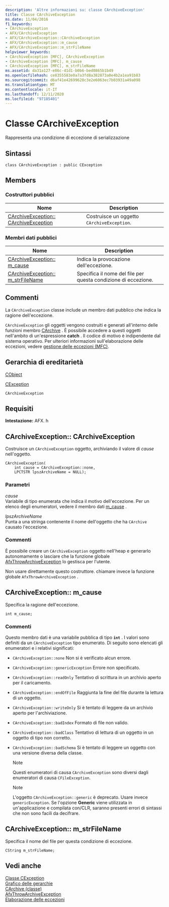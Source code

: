 ```yaml
---
description: 'Altre informazioni su: classe CArchiveException'
title: Classe CArchiveException
ms.date: 11/04/2016
f1_keywords:
- CArchiveException
- AFX/CArchiveException
- AFX/CArchiveException::CArchiveException
- AFX/CArchiveException::m_cause
- AFX/CArchiveException::m_strFileName
helpviewer_keywords:
- CArchiveException [MFC], CArchiveException
- CArchiveException [MFC], m_cause
- CArchiveException [MFC], m_strFileName
ms.assetid: da31a127-e86c-41d1-b0b6-bed0865b1b49
ms.openlocfilehash: ce8355583e0a7a3fd8a382873a0e4b2a1ea91b83
ms.sourcegitcommit: d6af41e42699628c3e2e6063ec7b03931a49a098
ms.translationtype: MT
ms.contentlocale: it-IT
ms.lasthandoff: 12/11/2020
ms.locfileid: "97185401"
---
```

# <a name="carchiveexception-class"></a>Classe CArchiveException

Rappresenta una condizione di eccezione di serializzazione

## <a name="syntax"></a>Sintassi

```
class CArchiveException : public CException
```

## <a name="members"></a>Members

### <a name="public-constructors"></a>Costruttori pubblici

|Nome|Description|
|----------|-----------------|
|[CArchiveException:: CArchiveException](#carchiveexception)|Costruisce un oggetto `CArchiveException`.|

### <a name="public-data-members"></a>Membri dati pubblici

|Nome|Description|
|----------|-----------------|
|[CArchiveException:: m_cause](#m_cause)|Indica la provocazione dell'eccezione.|
|[CArchiveException:: m_strFileName](#m_strfilename)|Specifica il nome del file per questa condizione di eccezione.|

## <a name="remarks"></a>Commenti

La `CArchiveException` classe include un membro dati pubblico che indica la ragione dell'eccezione.

`CArchiveException` gli oggetti vengono costruiti e generati all'interno delle funzioni membro [CArchive](../../mfc/reference/carchive-class.md) . È possibile accedere a questi oggetti nell'ambito di un'espressione **catch** . Il codice di motivo è indipendente dal sistema operativo. Per ulteriori informazioni sull'elaborazione delle eccezioni, vedere [gestione delle eccezioni (MFC)](../../mfc/exception-handling-in-mfc.md).

## <a name="inheritance-hierarchy"></a>Gerarchia di ereditarietà

[CObject](../../mfc/reference/cobject-class.md)

[CException](../../mfc/reference/cexception-class.md)

`CArchiveException`

## <a name="requirements"></a>Requisiti

**Intestazione:** AFX. h

## <a name="carchiveexceptioncarchiveexception"></a><a name="carchiveexception"></a> CArchiveException:: CArchiveException

Costruisce un `CArchiveException` oggetto, archiviando il valore di *cause* nell'oggetto.

```
CArchiveException(
    int cause = CArchiveException::none,
    LPCTSTR lpszArchiveName = NULL);
```

### <a name="parameters"></a>Parametri

*cause*<br/>
Variabile di tipo enumerata che indica il motivo dell'eccezione. Per un elenco degli enumeratori, vedere il membro dati [m_cause](#m_cause) .

*lpszArchiveName*<br/>
Punta a una stringa contenente il nome dell'oggetto che ha `CArchive` causato l'eccezione.

### <a name="remarks"></a>Commenti

È possibile creare un `CArchiveException` oggetto nell'heap e generarlo autonomamente o lasciare che la funzione globale [AfxThrowArchiveException](../../mfc/reference/exception-processing.md#afxthrowarchiveexception) lo gestisca per l'utente.

Non usare direttamente questo costruttore. chiamare invece la funzione globale `AfxThrowArchiveException` .

## <a name="carchiveexceptionm_cause"></a><a name="m_cause"></a> CArchiveException:: m_cause

Specifica la ragione dell'eccezione.

```
int m_cause;
```

### <a name="remarks"></a>Commenti

Questo membro dati è una variabile pubblica di tipo **`int`** . I valori sono definiti da un `CArchiveException` tipo enumerato. Di seguito sono elencati gli enumeratori e i relativi significati:

- `CArchiveException::none` Non si è verificato alcun errore.

- `CArchiveException::genericException` Errore non specificato.

- `CArchiveException::readOnly` Tentativo di scrittura in un archivio aperto per il caricamento.

- `CArchiveException::endOfFile` Raggiunta la fine del file durante la lettura di un oggetto.

- `CArchiveException::writeOnly` Si è tentato di leggere da un archivio aperto per l'archiviazione.

- `CArchiveException::badIndex` Formato di file non valido.

- `CArchiveException::badClass` Tentativo di lettura di un oggetto in un oggetto di tipo non corretto.

- `CArchiveException::badSchema` Si è tentato di leggere un oggetto con una versione diversa della classe.

    > [!NOTE]
    >  Questi enumeratori di causa `CArchiveException` sono diversi dagli enumeratori di causa `CFileException`.

    > [!NOTE]
    > L'oggetto `CArchiveException::generic` è deprecato. Usare invece `genericException`. Se l'opzione **Generic** viene utilizzata in un'applicazione e compilata con/CLR, saranno presenti errori di sintassi che non sono facili da decifrare.

## <a name="carchiveexceptionm_strfilename"></a><a name="m_strfilename"></a> CArchiveException:: m_strFileName

Specifica il nome del file per questa condizione di eccezione.

```
CString m_strFileName;
```

## <a name="see-also"></a>Vedi anche

[Classe CException](../../mfc/reference/cexception-class.md)<br/>
[Grafico delle gerarchie](../../mfc/hierarchy-chart.md)<br/>
[CArchive (classe)](../../mfc/reference/carchive-class.md)<br/>
[AfxThrowArchiveException](../../mfc/reference/exception-processing.md#afxthrowarchiveexception)<br/>
[Elaborazione delle eccezioni](../../mfc/reference/exception-processing.md)
